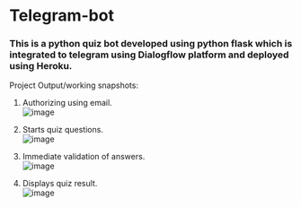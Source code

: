# Telegram-bot
### This is a python quiz bot developed using python flask which is integrated to telegram using Dialogflow platform and deployed using Heroku.

Project Output/working snapshots:

1. Authorizing using email.<br>
![image](https://github.com/sKeerthana4734/Telegram-bot/assets/91558152/61942d38-fb30-4be3-a87e-11f6f0e82593)

2. Starts quiz questions.<br>
![image](https://github.com/sKeerthana4734/Telegram-bot/assets/91558152/dfdc3ec9-3489-4c1f-9022-aa4a087db39e)

3. Immediate validation of answers.<br>
![image](https://github.com/sKeerthana4734/Telegram-bot/assets/91558152/5bca0435-6658-408f-ae0d-f8e8d8679b53)

4. Displays quiz result.<br>
![image](https://github.com/sKeerthana4734/Telegram-bot/assets/91558152/797bff1a-9bb6-4b0f-bf4a-894566cd6a56)
